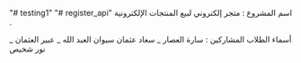 "# testing1" 
"# register_api"
اسم المشروع :
متجر إلكتروني لبيع المنتجات الإلكترونية .

أسماء الطلاب المشاركين :
سارة العصار _ سعاد عثمان 
سيوان العبد الله _ عبير العثمان _ نور شخيص




